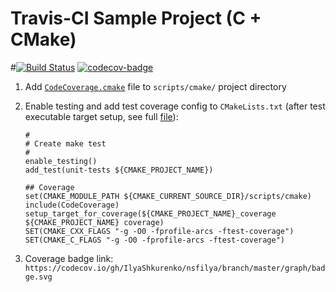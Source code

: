 # Travis-CI Sample Project (C + CMake)

#[![Build Status](https://travis-ci.org/PublicHadyniak/travis-ci-sample.svg?branch=master)](https://travis-ci.org/PublicHadyniak/travis-ci-sample) [![codecov-badge](https://codecov.io/gh/IlyaShkurenko/nsfilya/branch/master/graph/badge.svg)](https://codecov.io/gh/PublicHadyniak/travis-ci-sample)

1. Add [`CodeCoverage.cmake`](https://github.com/bilke/cmake-modules/blob/master/CodeCoverage.cmake) file to `scripts/cmake/` project directory
1. Enable testing and add test coverage config to `CMakeLists.txt` 
(after test executable target setup, see full [file](https://github.com/PublicHadyniak/travis-ci-sample/blob/master/CMakeLists.txt)):

	```
	#
	# Create make test
	#
	enable_testing()
	add_test(unit-tests ${CMAKE_PROJECT_NAME})

	## Coverage
	set(CMAKE_MODULE_PATH ${CMAKE_CURRENT_SOURCE_DIR}/scripts/cmake)
	include(CodeCoverage)
	setup_target_for_coverage(${CMAKE_PROJECT_NAME}_coverage ${CMAKE_PROJECT_NAME} coverage)
	SET(CMAKE_CXX_FLAGS "-g -O0 -fprofile-arcs -ftest-coverage")
	SET(CMAKE_C_FLAGS "-g -O0 -fprofile-arcs -ftest-coverage")
	```
1. Coverage badge link: `https://codecov.io/gh/IlyaShkurenko/nsfilya/branch/master/graph/badge.svg`

